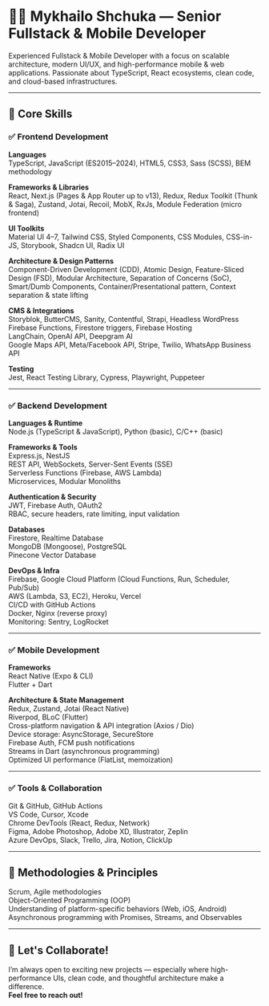 # 👨‍💻 Mykhailo Shchuka — Senior Fullstack & Mobile Developer

Experienced Fullstack & Mobile Developer with a focus on scalable architecture, modern UI/UX, and high-performance mobile & web applications. Passionate about TypeScript, React ecosystems, clean code, and cloud-based infrastructures.

---

## 🧠 Core Skills

### ✅ Frontend Development

**Languages**  
TypeScript, JavaScript (ES2015–2024), HTML5, CSS3, Sass (SCSS), BEM methodology

**Frameworks & Libraries**  
React, Next.js (Pages & App Router up to v13), Redux, Redux Toolkit (Thunk & Saga), Zustand, Jotai, Recoil, MobX, RxJs, Module Federation (micro frontend)

**UI Toolkits**  
Material UI 4–7, Tailwind CSS, Styled Components, CSS Modules, CSS-in-JS, Storybook, Shadcn UI, Radix UI

**Architecture & Design Patterns**  
Component-Driven Development (CDD), Atomic Design, Feature-Sliced Design (FSD), Modular Architecture, Separation of Concerns (SoC), Smart/Dumb Components, Container/Presentational pattern, Context separation & state lifting

**CMS & Integrations**  
Storyblok, ButterCMS, Sanity, Contentful, Strapi, Headless WordPress  
Firebase Functions, Firestore triggers, Firebase Hosting  
LangChain, OpenAI API, Deepgram AI  
Google Maps API, Meta/Facebook API, Stripe, Twilio, WhatsApp Business API

**Testing**  
Jest, React Testing Library, Cypress, Playwright, Puppeteer

---

### ✅ Backend Development

**Languages & Runtime**  
Node.js (TypeScript & JavaScript), Python (basic), C/C++ (basic)

**Frameworks & Tools**  
Express.js, NestJS  
REST API, WebSockets, Server-Sent Events (SSE)  
Serverless Functions (Firebase, AWS Lambda)  
Microservices, Modular Monoliths

**Authentication & Security**  
JWT, Firebase Auth, OAuth2  
RBAC, secure headers, rate limiting, input validation

**Databases**  
Firestore, Realtime Database  
MongoDB (Mongoose), PostgreSQL  
Pinecone Vector Database

**DevOps & Infra**  
Firebase, Google Cloud Platform (Cloud Functions, Run, Scheduler, Pub/Sub)  
AWS (Lambda, S3, EC2), Heroku, Vercel  
CI/CD with GitHub Actions  
Docker, Nginx (reverse proxy)  
Monitoring: Sentry, LogRocket

---

### ✅ Mobile Development

**Frameworks**  
React Native (Expo & CLI)  
Flutter + Dart

**Architecture & State Management**  
Redux, Zustand, Jotai (React Native)  
Riverpod, BLoC (Flutter)  
Cross-platform navigation & API integration (Axios / Dio)  
Device storage: AsyncStorage, SecureStore  
Firebase Auth, FCM push notifications  
Streams in Dart (asynchronous programming)  
Optimized UI performance (FlatList, memoization)

---

### ✅ Tools & Collaboration

Git & GitHub, GitHub Actions  
VS Code, Cursor, Xcode  
Chrome DevTools (React, Redux, Network)  
Figma, Adobe Photoshop, Adobe XD, Illustrator, Zeplin  
Azure DevOps, Slack, Trello, Jira, Notion, ClickUp  

---

## 🧩 Methodologies & Principles

Scrum, Agile methodologies  
Object-Oriented Programming (OOP)  
Understanding of platform-specific behaviors (Web, iOS, Android)  
Asynchronous programming with Promises, Streams, and Observables  

---

## 💬 Let's Collaborate!

I’m always open to exciting new projects — especially where high-performance UIs, clean code, and thoughtful architecture make a difference.  
**Feel free to reach out!**
